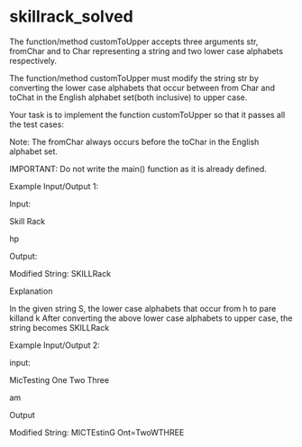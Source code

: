# skillrack_solved
The function/method customToUpper accepts three arguments str, fromChar and to Char representing a string and two lower case alphabets respectively. 

The function/method customToUpper must modify the string str by converting the lower case alphabets that occur between from Char and toChat in the English alphabet set(both inclusive) to upper case. 

Your task is to implement the function customToUpper so that it passes all the test cases: 

Note: The fromChar always occurs before the toChar in the English alphabet set. 

IMPORTANT: Do not write the main() function as it is already defined.



 Example Input/Output 1:

Input:

Skill Rack

hp

Output:

Modified String: SKILLRack

Explanation

In the given string S, the lower case alphabets that occur from h to pare killand k After converting the above lower case alphabets to upper case, the string becomes SKILLRack

Example Input/Output 2:

input:

MicTesting One Two Three

am

Output

Modified String: MICTEstinG Ont=TwoWTHREE
